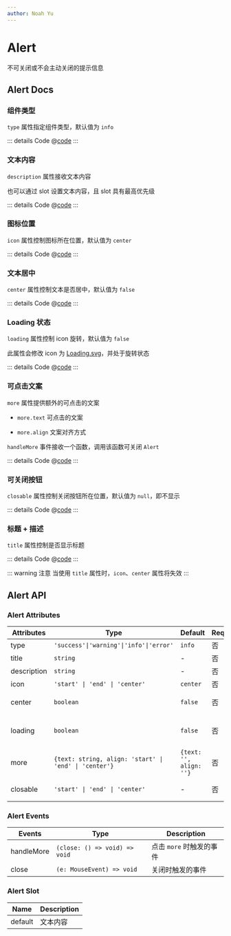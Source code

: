 ```yaml
---
author: Noah Yu
---
```


# Alert

不可关闭或不会主动关闭的提示信息

## Alert Docs

### 组件类型

`type` 属性指定组件类型，默认值为 `info`

<Preview>
  <AlertBasic />
</Preview>

::: details Code
@[code](./Basic.vue)
:::

### 文本内容

`description` 属性接收文本内容

也可以通过 slot 设置文本内容，且 slot 具有最高优先级

<Preview>
  <AlertDescription />
</Preview>

::: details Code
@[code](./Description.vue)
:::

### 图标位置

`icon` 属性控制图标所在位置，默认值为 `center`

<Preview>
  <AlertIcon />
</Preview>

::: details Code
@[code](./Icon.vue)
:::

### 文本居中

`center` 属性控制文本是否居中，默认值为 `false`

<Preview>
  <AlertCenter />
</Preview>

::: details Code
@[code](./Center.vue)
:::

### Loading 状态

`loading` 属性控制 icon 旋转，默认值为 `false`

此属性会修改 icon 为 [Loading.svg](/components/icons/)，并处于旋转状态

<Preview>
  <AlertLoading />
</Preview>

::: details Code
@[code](./Loading.vue)
:::

### 可点击文案

`more` 属性提供额外的可点击的文案

- `more.text` 可点击的文案

- `more.align` 文案对齐方式

`handleMore` 事件接收一个函数，调用该函数可关闭 `Alert`

<Preview>
  <AlertMore />
</Preview>

::: details Code
@[code](./More.vue)
:::

### 可关闭按钮

`closable` 属性控制关闭按钮所在位置，默认值为 `null`，即不显示

<Preview>
  <AlertClosable />
</Preview>

::: details Code
@[code](./Closable.vue)
:::

### 标题 + 描述

`title` 属性控制是否显示标题

<Preview>
  <AlertTitle />
</Preview>

::: details Code
@[code](./Title.vue)
:::

::: warning 注意
当使用 `title` 属性时，`icon`、`center` 属性将失效
:::

## Alert API

### Alert Attributes

| Attributes  | Type                                                  | Default                 | Required | Description           |
| ----------- | ----------------------------------------------------- | ----------------------- | -------- | --------------------- |
| type        | `'success'\|'warning'\|'info'\|'error'`               | `info`                  | 否       | 类型                  |
| title       | `string`                                              | -                       | 否       | 标题                  |
| description | `string`                                              | -                       | 否       | 描述文本              |
| icon        | `'start' \| 'end' \| 'center'`                        | `center`                | 否       | 图标位置              |
| center      | `boolean`                                             | `false`                 | 否       | 文本是否居中          |
| loading     | `boolean`                                             | `false`                 | 否       | 图标处于 loading 状态 |
| more        | `{text: string, align: 'start' \| 'end' \| 'center'}` | `{text: '', align: ''}` | 否       | 可点击的文案          |
| closable    | `'start' \| 'end' \| 'center'`                        | -                       | 否       | 关闭按钮的位置        |

### Alert Events

| Events     | Type                          | Description              |
| ---------- | ----------------------------- | ------------------------ |
| handleMore | `(close: () => void) => void` | 点击 `more` 时触发的事件 |
| close      | `(e: MouseEvent) => void`     | 关闭时触发的事件         |

### Alert Slot

| Name    | Description |
| ------- | ----------- |
| default | 文本内容    |
